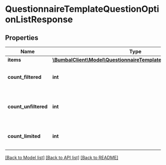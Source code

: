 # QuestionnaireTemplateQuestionOptionListResponse

## Properties
Name | Type | Description | Notes
------------ | ------------- | ------------- | -------------
**items** | [**\BumbalClient\Model\QuestionnaireTemplateQuestionOptionModel[]**](QuestionnaireTemplateQuestionOptionModel.md) |  | [optional] 
**count_filtered** | **int** | Count of total items with filters in place | [optional] 
**count_unfiltered** | **int** | Count of total items without filters in place | [optional] 
**count_limited** | **int** | Count of items with limit in place | [optional] 

[[Back to Model list]](../README.md#documentation-for-models) [[Back to API list]](../README.md#documentation-for-api-endpoints) [[Back to README]](../README.md)


